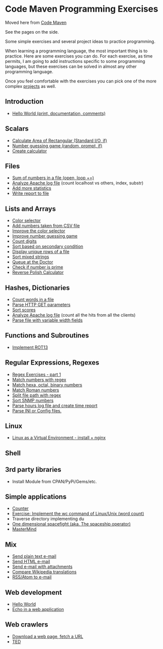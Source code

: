 # Code Maven Programming Exercises

Moved here from [Code Maven](https://code-maven.com/)

See the pages on the side.


Some simple exercises and several project ideas to practice programming.


When learning a programming language, the most important thing is to practice.
Here are some exercises you can do. For each exercise, as time permits, I am going to
add instructions specific to some programming languages,
but these exercises can be solved in almost any other programming language.

Once you feel comfortable with the exercises you can pick one of the more complex [projects](/projects) as well.


## Introduction

* [Hello World (print, documentation, comments)](./exercise-hello-world.md)

## Scalars

* [Calculate Area of Rectangular (Standard I/O, if)](./exercise-rectangular.md)
* [Number guessing game (random, prompt, if)](./exercise-number-guessing-game.md)
* [Create calculator](./exercise-calculator.md)

## Files

* [Sum of numbers in a file (open, loop +=)](./exercise-sum-of-numbers-in-file.md)
* [Analyze Apache log file](./exercise-analyze-apache-log-file-count-localhost.md) (count localhost vs others, index, substr)
* [Add more statistics](./exercise-add-more-statistics.md)
* [Write report to file](./exercise-write-report-to-file.md)

## Lists and Arrays

* [Color selector](./exercise-color-selector.md)
* [Add numbers taken from CSV file](./exercise-add-numbers-from-csv-file.md)
* [Improve the color selector](./exercise-improve-the-color-selector.md)
* [Improve number guessing game](./exercise-improve-number-guessing-game.md)
* [Count digits](./exercise-count-digits.md)
* [Sort based on secondary condition](./exercise-sort-based-on-secondary-condition.md)
* [Display unique rows of a file](./exercise-display-unique-rows-of-a-file.md)
* [Sort mixed strings](./exercise-sort-mixed-string.md)
* [Queue at the Doctor](./exercise-queue.md)
* [Check if number is prime](./exercise-number-is-prime.md)
* [Reverse Polish Calculator](./exercise-reverse-polish-calculator.md)

## Hashes, Dictionaries

* [Count words in a file](./exercise-count-words-in-a-file.md)
* [Parse HTTP GET parameters](./exercise-parse-http-get-parameters.md)
* [Sort scores](./exercise-sort-scores.md)
* [Analyze Apache log file](./exercise-analyze-apache-log-file-count-every-host.md) (count all the hits from all the clients)
* [Parse file with variable width fields](./exercise-parse-variable-width-fields.md)

## Functions and Subroutines

* [Implement ROT13](./exercise-rot13.md)

## Regular Expressions, Regexes

* [Regex Exercises - part 1](./exercise-regexes-part-1.md)
* [Match numbers with regex](./exercise-match-numbers-with-regex.md)
* [Match hexa, octal, binary numbers](./exercise-hexa-octal-binary.md)
* [Match Roman numbers](./exercise-match-roman-numbers.md)
* [Split file path with regex](./exercise-split-file-path-with-regex.md)
* [Sort SNMP numbers](./exercise-sort-snmp-numbers.md)
* [Parse hours log file and create time report](./exercise-parse-hours-log-file-and-create-time-report.md)
* [Parse INI or Config files.](./exercise-parse-ini-file.md)

## Linux

* [Linux as a Virtual Environment - install + nginx](./exercise-linux-as-a-virtual-environment-nginx.md)

## Shell

## 3rd party libraries

* Install Module from CPAN/PyPi/Gems/etc.

## Simple applications

* [Counter](./exercise-counter.md)
* [Exercise: Implement the wc command of Linux/Unix (word count)](./exercise-implement-linux-wc.md)
* Traverse directory implementing du
* [One dimensional spacefight (aka. The spaceship operator)](./one-dimensional-spacefight.md)
* [MasterMind](./mastermind.md)

## Mix

* [Send plain text e-mail](./exercise-send-plain-text-email.md)
* [Send HTML e-mail](./exercise-send-html-email.md)
* [Send e-mail with attachments](./exercise-send-email-with-attachment.md)
* [Compare Wikipedia translations](./compare-wikipedia-translations.md)
* [RSS/Atom to e-mail](./rss-atom-to-email.md)


## Web development

* [Hello World](./exercise-web-hello-world.md)
* [Echo in a web application](./exercise-web-echo.md)


## Web crawlers

* [Download a web page, fetch a URL](./download-a-web-page.md)
* [TED](./ted.md)

